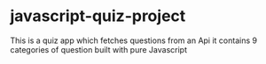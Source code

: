 # javascript-quiz-project
This is a quiz app which fetches questions from an Api 
it contains 9 categories of question 
built with pure Javascript 
